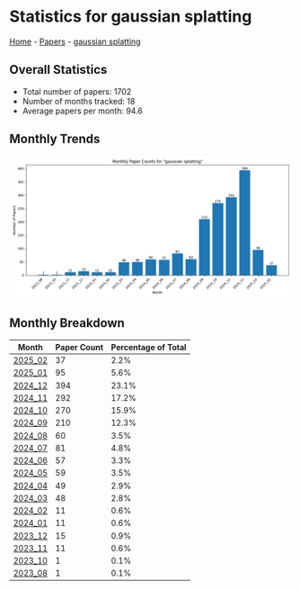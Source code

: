 # Statistics for gaussian splatting

[Home](https://arxcompass.github.io) - [Papers](https://arxcompass.github.io/papers) - [gaussian splatting](https://arxcompass.github.io/papers/gaussian_splatting)

## Overall Statistics

- Total number of papers: 1702
- Number of months tracked: 18
- Average papers per month: 94.6

## Monthly Trends

![Monthly Paper Counts](monthly_stats.png)

## Monthly Breakdown

| Month | Paper Count | Percentage of Total |
| --- | --- | --- |
| [2025_02](./2025_02/papers_1.md) | 37 | 2.2% |
| [2025_01](./2025_01/papers_1.md) | 95 | 5.6% |
| [2024_12](./2024_12/papers_1.md) | 394 | 23.1% |
| [2024_11](./2024_11/papers_1.md) | 292 | 17.2% |
| [2024_10](./2024_10/papers_1.md) | 270 | 15.9% |
| [2024_09](./2024_09/papers_1.md) | 210 | 12.3% |
| [2024_08](./2024_08/papers_1.md) | 60 | 3.5% |
| [2024_07](./2024_07/papers_1.md) | 81 | 4.8% |
| [2024_06](./2024_06/papers_1.md) | 57 | 3.3% |
| [2024_05](./2024_05/papers_1.md) | 59 | 3.5% |
| [2024_04](./2024_04/papers_1.md) | 49 | 2.9% |
| [2024_03](./2024_03/papers_1.md) | 48 | 2.8% |
| [2024_02](./2024_02/papers_1.md) | 11 | 0.6% |
| [2024_01](./2024_01/papers_1.md) | 11 | 0.6% |
| [2023_12](./2023_12/papers_1.md) | 15 | 0.9% |
| [2023_11](./2023_11/papers_1.md) | 11 | 0.6% |
| [2023_10](./2023_10/papers_1.md) | 1 | 0.1% |
| [2023_08](./2023_08/papers_1.md) | 1 | 0.1% |
